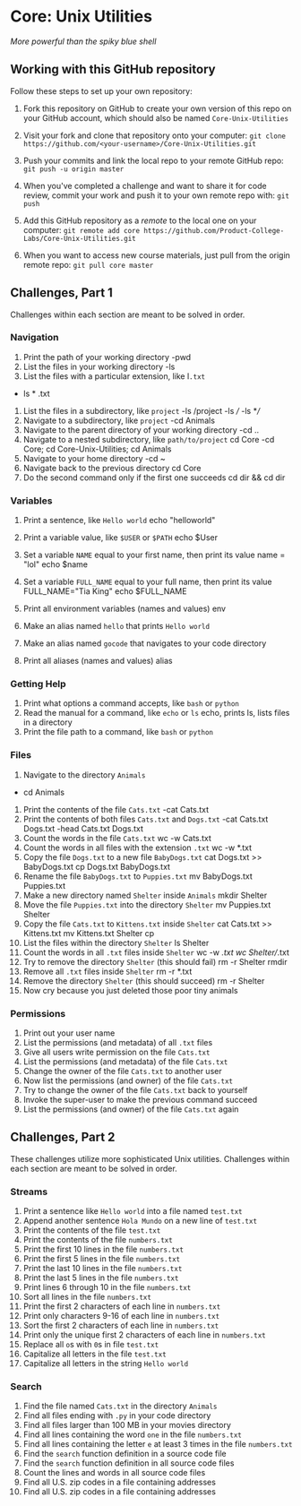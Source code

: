 # Core: Unix Utilities

_More powerful than the spiky blue shell_

## Working with this GitHub repository

Follow these steps to set up your own repository:

1. Fork this repository on GitHub to create your own version of this repo on your GitHub account, which should also be named `Core-Unix-Utilities`

1. Visit your fork and clone that repository onto your computer:
`git clone https://github.com/<your-username>/Core-Unix-Utilities.git`

1. Push your commits and link the local repo to your remote GitHub repo:
`git push -u origin master`

1. When you've completed a challenge and want to share it for code review, commit your work and push it to your own remote repo with:
`git push`

1. Add this GitHub repository as a _remote_ to the local one on your computer:
`git remote add core https://github.com/Product-College-Labs/Core-Unix-Utilities.git`

1. When you want to access new course materials, just pull from the origin remote repo:
`git pull core master`

## Challenges, Part 1

Challenges within each section are meant to be solved in order.

### Navigation

1.  Print the path of your working directory 
-pwd
1.  List the files in your working directory 
-ls
1.  List the files with a particular extension, like l`.txt`
- ls * .txt
1.  List the files in a subdirectory, like `project` 
-ls /project
-ls */*
-ls **/*
1.  Navigate to a subdirectory, like `project` 
-cd Animals
1.  Navigate to the parent directory of your working directory 
-cd ..
1.  Navigate to a nested subdirectory, like `path/to/project` cd Core
-cd Core; cd Core-Unix-Utilities; cd Animals
1.  Navigate to your home directory
-cd ~
1.  Navigate back to the previous directory
cd Core
1. Do the second command only if the first one succeeds
cd dir && cd dir

### Variables

1.  Print a sentence, like `Hello world`
echo "helloworld"
1.  Print a variable value, like `$USER` or `$PATH`
echo $User
1.  Set a variable `NAME` equal to your first name, then print its value
name = "lol"
echo $name
1.  Set a variable `FULL_NAME` equal to your full name, then print its value
FULL_NAME="Tia King"
echo $FULL_NAME
1.  Print all environment variables (names and values)
env
1.  Make an alias named `hello` that prints `Hello world`

1.  Make an alias named `gocode` that navigates to your code directory
1.  Print all aliases (names and values)
alias

### Getting Help

1.  Print what options a command accepts, like `bash` or `python`
1.  Read the manual for a command, like `echo` or `ls`
echo, prints
ls, lists files in a directory
1.  Print the file path to a command, like `bash` or `python`

### Files

1.  Navigate to the directory `Animals`
- cd Animals
1.  Print the contents of the file `Cats.txt`
-cat Cats.txt
1.  Print the contents of both files `Cats.txt` and `Dogs.txt`
-cat Cats.txt Dogs.txt
-head Cats.txt Dogs.txt
1.  Count the words in the file `Cats.txt`
wc -w Cats.txt
1.  Count the words in all files with the extension `.txt`
wc -w *.txt
1.  Copy the file `Dogs.txt` to a new file `BabyDogs.txt`
cat Dogs.txt  >> BabyDogs.txt
cp Dogs.txt BabyDogs.txt
1.  Rename the file `BabyDogs.txt` to `Puppies.txt`
mv BabyDogs.txt Puppies.txt
1.  Make a new directory named `Shelter` inside `Animals`
mkdir Shelter
1.  Move the file `Puppies.txt` into the directory `Shelter`
mv Puppies.txt Shelter
1.  Copy the file `Cats.txt` to `Kittens.txt` inside `Shelter`
cat Cats.txt >> Kittens.txt
mv Kittens.txt Shelter
cp
1.  List the files within the directory `Shelter`
ls Shelter
1.  Count the words in all `.txt` files inside `Shelter`
wc -w *.txt
wc Shelter/*.txt
1.  Try to remove the directory `Shelter` (this should fail)
rm -r Shelter
rmdir
1.  Remove all `.txt` files inside `Shelter`
rm -r *.txt
1.  Remove the directory `Shelter` (this should succeed)
rm -r Shelter
1.  Now cry because you just deleted those poor tiny animals

### Permissions

1.  Print out your user name
1.  List the permissions (and metadata) of all `.txt` files
1.  Give all users write permission on the file `Cats.txt`
1.  List the permissions (and metadata) of the file `Cats.txt`
1.  Change the owner of the file `Cats.txt` to another user
1.  Now list the permissions (and owner) of the file `Cats.txt`
1.  Try to change the owner of the file `Cats.txt` back to yourself
1.  Invoke the super-user to make the previous command succeed
1.  List the permissions (and owner) of the file `Cats.txt` again


## Challenges, Part 2

These challenges utilize more sophisticated Unix utilities.
Challenges within each section are meant to be solved in order.

### Streams

1.  Print a sentence like `Hello world` into a file named `test.txt`
1.  Append another sentence `Hola Mundo` on a new line of `test.txt`
1.  Print the contents of the file `test.txt`
1.  Print the contents of the file `numbers.txt`
1.  Print the first 10 lines in the file `numbers.txt`
1.  Print the first 5 lines in the file `numbers.txt`
1.  Print the last 10 lines in the file `numbers.txt`
1.  Print the last 5 lines in the file `numbers.txt`
1.  Print lines 6 through 10 in the file `numbers.txt`
1.  Sort all lines in the file `numbers.txt`
1.  Print the first 2 characters of each line in `numbers.txt`
1.  Print only characters 9-16 of each line in `numbers.txt`
1.  Sort the first 2 characters of each line in `numbers.txt`
1.  Print only the unique first 2 characters of each line in `numbers.txt`
1.  Replace all `o`s with `0`s in file `test.txt`
1.  Capitalize all letters in the file `test.txt`
1.  Capitalize all letters in the string `Hello world`

### Search

1.  Find the file named `Cats.txt` in the directory `Animals`
1.  Find all files ending with `.py` in your code directory
1.  Find all files larger than 100 MB in your movies directory
1.  Find all lines containing the word `one` in the file `numbers.txt`
1.  Find all lines containing the letter `e` at least 3 times in the file `numbers.txt`
1.  Find the `search` function definition in a source code file
1.  Find the `search` function definition in all source code files
1.  Count the lines and words in all source code files
1.  Find all U.S. zip codes in a file containing addresses
1.  Find all U.S. zip codes in a file containing addresses
